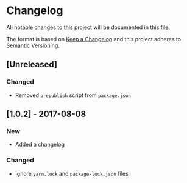 # Changelog

All notable changes to this project will be documented in this file.

The format is based on [Keep a Changelog](http://keepachangelog.com/en/1.0.0/) and this project adheres to [Semantic Versioning](http://semver.org/spec/v2.0.0.html).

## [Unreleased]

### Changed

- Removed `prepublish` script from `package.json`

## [1.0.2] - 2017-08-08

### New

- Added a changelog

### Changed

- Ignore `yarn.lock` and `package-lock.json` files